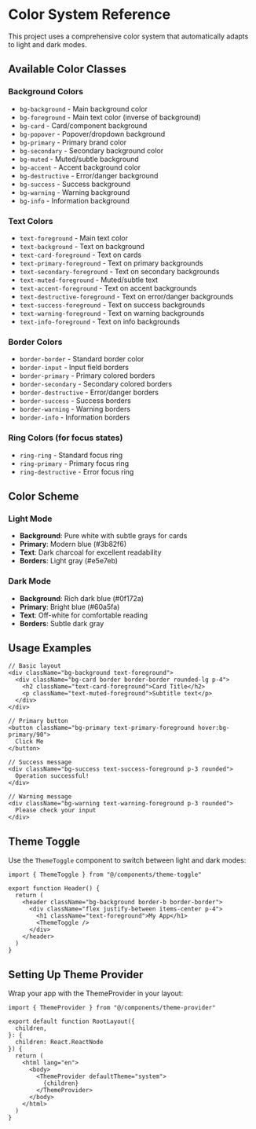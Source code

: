 # Color System Reference

This project uses a comprehensive color system that automatically adapts to light and dark modes.

## Available Color Classes

### Background Colors
- `bg-background` - Main background color
- `bg-foreground` - Main text color (inverse of background)
- `bg-card` - Card/component background
- `bg-popover` - Popover/dropdown background
- `bg-primary` - Primary brand color
- `bg-secondary` - Secondary background color
- `bg-muted` - Muted/subtle background
- `bg-accent` - Accent background color
- `bg-destructive` - Error/danger background
- `bg-success` - Success background
- `bg-warning` - Warning background
- `bg-info` - Information background

### Text Colors
- `text-foreground` - Main text color
- `text-background` - Text on background
- `text-card-foreground` - Text on cards
- `text-primary-foreground` - Text on primary backgrounds
- `text-secondary-foreground` - Text on secondary backgrounds
- `text-muted-foreground` - Muted/subtle text
- `text-accent-foreground` - Text on accent backgrounds
- `text-destructive-foreground` - Text on error/danger backgrounds
- `text-success-foreground` - Text on success backgrounds
- `text-warning-foreground` - Text on warning backgrounds
- `text-info-foreground` - Text on info backgrounds

### Border Colors
- `border-border` - Standard border color
- `border-input` - Input field borders
- `border-primary` - Primary colored borders
- `border-secondary` - Secondary colored borders
- `border-destructive` - Error/danger borders
- `border-success` - Success borders
- `border-warning` - Warning borders
- `border-info` - Information borders

### Ring Colors (for focus states)
- `ring-ring` - Standard focus ring
- `ring-primary` - Primary focus ring
- `ring-destructive` - Error focus ring

## Color Scheme

### Light Mode
- **Background**: Pure white with subtle grays for cards
- **Primary**: Modern blue (#3b82f6)
- **Text**: Dark charcoal for excellent readability
- **Borders**: Light gray (#e5e7eb)

### Dark Mode
- **Background**: Rich dark blue (#0f172a)
- **Primary**: Bright blue (#60a5fa)
- **Text**: Off-white for comfortable reading
- **Borders**: Subtle dark gray

## Usage Examples

```tsx
// Basic layout
<div className="bg-background text-foreground">
  <div className="bg-card border border-border rounded-lg p-4">
    <h2 className="text-card-foreground">Card Title</h2>
    <p className="text-muted-foreground">Subtitle text</p>
  </div>
</div>

// Primary button
<button className="bg-primary text-primary-foreground hover:bg-primary/90">
  Click Me
</button>

// Success message
<div className="bg-success text-success-foreground p-3 rounded">
  Operation successful!
</div>

// Warning message
<div className="bg-warning text-warning-foreground p-3 rounded">
  Please check your input
</div>
```

## Theme Toggle

Use the `ThemeToggle` component to switch between light and dark modes:

```tsx
import { ThemeToggle } from "@/components/theme-toggle"

export function Header() {
  return (
    <header className="bg-background border-b border-border">
      <div className="flex justify-between items-center p-4">
        <h1 className="text-foreground">My App</h1>
        <ThemeToggle />
      </div>
    </header>
  )
}
```

## Setting Up Theme Provider

Wrap your app with the ThemeProvider in your layout:

```tsx
import { ThemeProvider } from "@/components/theme-provider"

export default function RootLayout({
  children,
}: {
  children: React.ReactNode
}) {
  return (
    <html lang="en">
      <body>
        <ThemeProvider defaultTheme="system">
          {children}
        </ThemeProvider>
      </body>
    </html>
  )
}
```
